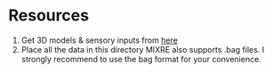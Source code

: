 # Resources
1. Get 3D models & sensory inputs from [here](https://drive.google.com/drive/folders/15-M4U2OQS29UK85EzUB_a-TwBy_j5TCH?usp=sharing)
2. Place all the data in this directory
MIXRE also supports .bag files. I strongly recommend to use the bag format for your convenience.

